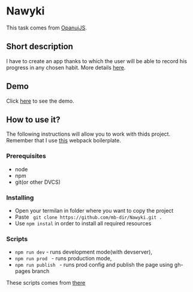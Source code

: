 # Nawyki

This task comes from [OpanujJS](https://przeprogramowani.pl/kurs-javascript).

## Short description

I have to create an app thanks to which the user will be able to record his progress in any chosen habit. More details [here](https://przeprogramowani.netlify.app/opanuj-javascript_nawyki.pdf).

## Demo

Click [here](https://mb-dir.github.io/Nawyki/) to see the demo.

## How to use it?

The following instructions will allow you to work with thids project. Remember that I use [this](https://github.com/mb-dir/webpack_basic_template) webpack boilerplate.

### Prerequisites

- node
- npm
- git(or other DVCS)

### Installing
- Open your termilan in folder where you want to copy the project
- Paste ` git clone https://github.com/mb-dir/Nawyki.git .`
- Use `npm instal` in order to install all required resources

### Scripts
- ` npm run dev ` - runs development mode(with devserver),
- ` npm run prod  ` - runs production mode,
- ` npm run publish  ` - runs prod config and publish the page using gh-pages branch

These scripts comes from [there](https://github.com/mb-dir/webpack_basic_template)